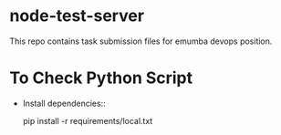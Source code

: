 # node-test-server
This repo contains task submission files for emumba devops position.

# To Check Python Script
* Install dependencies::
    
    pip install -r requirements/local.txt
